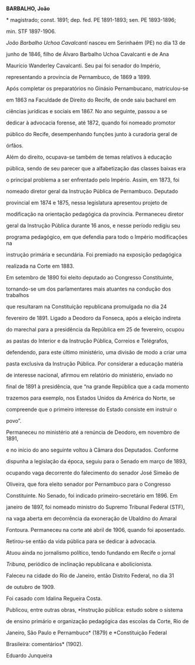 **BARBALHO, João**



\* magistrado; const. 1891; dep. fed. PE 1891-1893; sen. PE 1893-1896;

min. STF 1897-1906.



*João Barbalho Uchoa Cavalcanti* nasceu em Serinhaém (PE) no dia 13 de

junho de 1846, filho de Álvaro Barbalho Uchoa Cavalcanti e de Ana

Maurício Wanderley Cavalcanti. Seu pai foi senador do Império,

representando a província de Pernambuco, de 1869 a 1899.



Após completar os preparatórios no Ginásio Pernambucano, matriculou-se

em 1863 na Faculdade de Direito do Recife, de onde saiu bacharel em

ciências jurídicas e sociais em 1867. No ano seguinte, passou a se

dedicar à advocacia forense, até 1872, quando foi nomeado promotor

público do Recife, desempenhando funções junto à curadoria geral de

órfãos.



Além do direito, ocupava-se também de temas relativos à educação

pública, sendo de seu parecer que a alfabetização das classes baixas era

o principal problema a ser enfrentado pelo Império. Assim, em 1873, foi

nomeado diretor geral da Instrução Pública de Pernambuco. Deputado

provincial em 1874 e 1875, nessa legislatura apresentou projeto de

modificação na orientação pedagógica da província. Permaneceu diretor

geral da Instrução Pública durante 16 anos, e nesse período redigiu seu

programa pedagógico, em que defendia para todo o Império modificações na

instrução primária e secundária. Foi premiado na exposição pedagógica

realizada na Corte em 1883.



Em setembro de 1890 foi eleito deputado ao Congresso Constituinte,

tornando-se um dos parlamentares mais atuantes na condução dos trabalhos

que resultaram na Constituição republicana promulgada no dia 24

fevereiro de 1891. Ligado a Deodoro da Fonseca, após a eleição indireta

do marechal para a presidência da República em 25 de fevereiro, ocupou

as pastas do Interior e da Instrução Pública, Correios e Telégrafos,

defendendo, para este último ministério, uma divisão de modo a criar uma

pasta exclusiva da Instrução Pública. Por considerar a educação matéria

de interesse nacional, afirmou em relatório do ministério, enviado no

final de 1891 à presidência, que “na grande República que a cada momento

trazemos para exemplo, nos Estados Unidos da América do Norte, se

compreende que o primeiro interesse do Estado consiste em instruir o

povo”.



Permaneceu no ministério até a renúncia de Deodoro, em novembro de 1891,

e no início do ano seguinte voltou à Câmara dos Deputados. Conforme

dispunha a legislação da época, seguiu para o Senado em março de 1893,

ocupando vaga decorrente do falecimento do senador José Simeão de

Oliveira, que fora eleito senador por Pernambuco para o Congresso

Constituinte. No Senado, foi indicado primeiro-secretário em 1896. Em

janeiro de 1897, foi nomeado ministro do Supremo Tribunal Federal (STF),

na vaga aberta em decorrência da exoneração de Ubaldino do Amaral

Fontoura. Permaneceu na corte até abril de 1906, quando foi aposentado.

Retirou-se então da vida pública para se dedicar à advocacia.



Atuou ainda no jornalismo político, tendo fundando em Recife o jornal

*Tribuna,* periódico de inclinação republicana e abolicionista.



Faleceu na cidade do Rio de Janeiro, então Distrito Federal, no dia 31

de outubro de 1909.



Foi casado com Idalina Regueira Costa.



Publicou, entre outras obras, *Instrução pública: estudo sobre o sistema

de ensino primário e organização pedagógica das escolas da Corte, Rio de

Janeiro, São Paulo e Pernambuco* (1879) e *Constituição Federal

Brasileira: comentários* (1902).



Eduardo Junqueira



